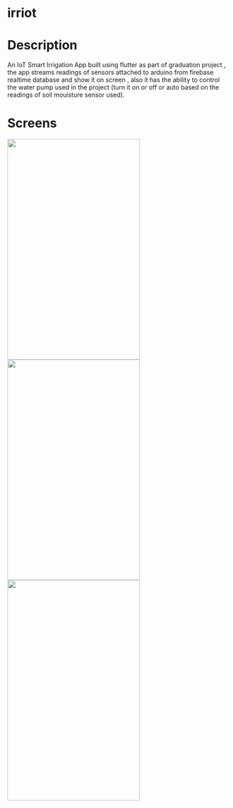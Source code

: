 # irriot

# Description

An IoT Smart Irrigation App built using flutter as part of graduation project , the app streams readings of sensors attached to arduino from firebase realtime database and show it on screen , also it has the ability to control the water pump used in the project (turn it on or off or auto based on the readings of soil mouisture sensor used). 

# Screens 
<img src="https://user-images.githubusercontent.com/114494413/254404277-57263578-13eb-4e93-b8f7-7403f4c7ec21.jpg"  width="300" height="500">
<img src="https://user-images.githubusercontent.com/114494413/254404570-4c335029-59c2-4b38-b2dc-738638fc867f.jpg"  width="300" height="500">
<img src="https://github-production-user-asset-6210df.s3.amazonaws.com/114494413/254408025-0deaa050-92fa-4c1e-bf8d-8a6611840049.jpg"  width="300" height="500">

